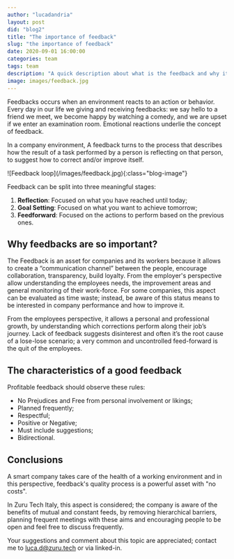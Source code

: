 ```yaml
---
author: "lucadandria"
layout: post
did: "blog2"
title: "The importance of feedback"
slug: "the importance of feedback"
date: 2020-09-01 16:00:00
categories: team
tags: team
description: "A quick description about what is the feedback and why it's so important"
image: images/feedback.jpg
---
```



Feedbacks occurs when an environment reacts to an action or behavior. Every day in our life we giving and receiving feedbacks: we say hello to a friend we meet, we become happy by watching a comedy, and we are upset if we enter an examination room. Emotional reactions underlie the concept of feedback.

In a company environment, A feedback turns to the process that describes how the result of a task performed by a person is reflecting on that person, to suggest how to correct and/or improve itself.

<div markdown="1" class="blog-image-container">
![Feedback loop](/images/feedback.jpg){:class="blog-image"}
</div>

Feedback can be split into three meaningful stages:

1. **Reflection**: Focused on what you have reached until today;
2. **Goal Setting**: Focused on what you want to achieve tomorrow;
3. **Feedforward**: Focused on the actions to perform based on the previous ones.

## Why feedbacks are so important?

The Feedback is an asset for companies and its workers because it allows to create a “communication channel” between the people, encourage collaboration, transparency, build loyalty. From the employer's perspective allow understanding the employees needs, the improvement areas and general monitoring of their work-force. For some companies, this aspect can be evaluated as time waste; instead, be aware of this status means to be interested in company performance and how to improve it.

From the employees perspective, it allows a personal and professional growth, by understanding which corrections perform along their job’s journey. Lack of feedback suggests disinterest and often it’s the root cause of a lose-lose scenario; a very common and uncontrolled feed-forward is the quit of the employees.

## The characteristics of a good feedback

Profitable feedback should observe these rules:

- No Prejudices and Free from personal involvement or likings;
- Planned frequently;
- Respectful;
- Positive or Negative;
- Must include suggestions;
- Bidirectional.

## Conclusions

A smart company takes care of the health of a working environment and in this perspective, feedback's quality process is a powerful asset with "no costs".

In Zuru Tech Italy, this aspect is considered; the company is aware of the benefits of mutual and constant feeds, by removing hierarchical barriers, planning frequent meetings with these aims and encouraging people to be open and feel free to discuss frequently.

Your suggestions and comment about this topic are appreciated; contact me to luca.d@zuru.tech or via linked-in.
